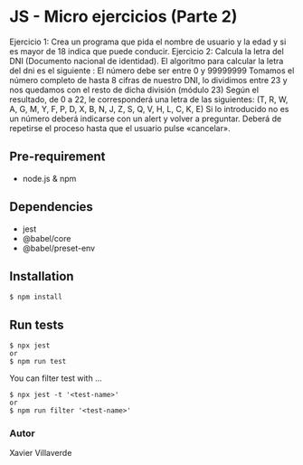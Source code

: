 # JS - Micro ejercicios (Parte 2)

Ejercicio 1:
Crea un programa que pida el nombre de usuario y la edad y si es mayor de 18 indica que puede conducir.
Ejercicio 2: 
Calcula la letra del DNI (Documento nacional de identidad).
El algoritmo para calcular la letra del dni es el siguiente :
El número debe ser entre 0 y 99999999
Tomamos el número completo de hasta 8 cifras de nuestro DNI, lo dividimos entre 23 y nos quedamos con el resto de dicha división (módulo 23)
Según el resultado, de 0 a 22, le corresponderá una letra de las siguientes:  (T, R, W, A, G, M, Y, F, P, D, X, B, N, J, Z, S, Q, V, H, L, C, K, E)
Si lo introducido no es un número deberá indicarse con un alert y volver a preguntar.
Deberá de repetirse el proceso hasta que el usuario pulse «cancelar».

## Pre-requirement

- node.js & npm

## Dependencies

- jest
- @babel/core
- @babel/preset-env

## Installation

```
$ npm install
```


## Run tests

```
$ npx jest
or
$ npm run test
```
You can filter test with ...
```
$ npx jest -t '<test-name>'
or
$ npm run filter '<test-name>'
```

### Autor
Xavier Villaverde
